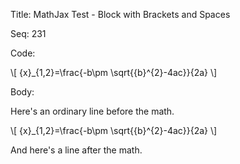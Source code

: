 Title:  MathJax Test - Block with Brackets and Spaces

Seq:    231

Code: 

\\[ {x}_{1,2}=\frac{-b\pm \sqrt{{b}^{2}-4ac}}{2a} \\]


Body: 

Here's an ordinary line before the math. 

\\[ {x}_{1,2}=\frac{-b\pm \sqrt{{b}^{2}-4ac}}{2a} \\]

And here's a line after the math. 

